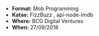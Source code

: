 * **Format:** Mob Programming
* **Katas:** FizzBuzz , api-node-imdb
* **Where:** BCG Digital Ventures
* **When:** 27/09/2018
